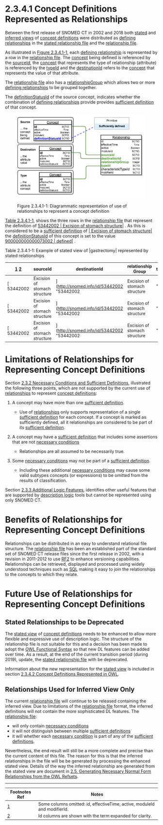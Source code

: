 # 2.3.4.1 Concept Definitions Represented as Relationships

Between the first release of SNOMED CT in 2002 and 2018 both [stated](https://confluence.ihtsdotools.org/display/DOCGLOSS/stated+view "Glossary link: stated view") and [inferred views](https://confluence.ihtsdotools.org/display/DOCGLOSS/inferred+view "Glossary link: inferred views") of [concept definitions](https://confluence.ihtsdotools.org/display/DOCGLOSS/concept+definition "Glossary link: concept definitions") were distributed as [defining relationships](https://confluence.ihtsdotools.org/display/DOCGLOSS/defining+relationship "Glossary link: defining relationships") in the [stated relationship file](https://confluence.ihtsdotools.org/display/DOCRELFMT/stated+relationship+file "Reference term: stated relationship file") and the [relationship file](https://confluence.ihtsdotools.org/display/DOCRELFMT/relationship+file "Reference term: relationship file"). 

As illustrated in [Figure 2.3.4.1-1](https://confluence.ihtsdotools.org/display/DOCRELFMT/2.3.4.1+Concept+Definitions+Represented+as+Relationships#Figure-relationship-diagram "Diagrammatic representation of use of relationships to represent a concept definition"), each [defining relationship](https://confluence.ihtsdotools.org/display/DOCGLOSS/defining+relationship "Glossary link: defining relationship") is represented by a row in the [relationship file](https://confluence.ihtsdotools.org/display/DOCRELFMT/relationship+file "Reference term: relationship file"). The [concept](https://confluence.ihtsdotools.org/display/DOCGLOSS/concept "Glossary link: concept") being defined is referenced by the [sourceId](https://confluence.ihtsdotools.org/display/DOCRELFMT/sourceId+\(field\) "Reference term: sourceId \(field\)"), the [concept](https://confluence.ihtsdotools.org/display/DOCGLOSS/concept "Glossary link: concept") that represents the type of relationship (attribute) is referenced by the [typeId](https://confluence.ihtsdotools.org/display/DOCRELFMT/typeId+\(field\) "Reference term: typeId \(field\)") and the [destinationId](https://confluence.ihtsdotools.org/display/DOCRELFMT/destinationId+\(field\) "Reference term: destinationId \(field\)") refers to the [concept](https://confluence.ihtsdotools.org/display/DOCGLOSS/concept "Glossary link: concept") that represents the value of that attribute. 

The [relationship file](https://confluence.ihtsdotools.org/display/DOCRELFMT/relationship+file "Reference term: relationship file") also has a [relationshipGroup](https://confluence.ihtsdotools.org/display/DOCRELFMT/relationshipGroup+\(field\) "Reference term: relationshipGroup \(field\)") which allows two or more [defining relationships](https://confluence.ihtsdotools.org/display/DOCGLOSS/defining+relationship "Glossary link: defining relationships") to be grouped together. 

The [definitionStatusId](https://confluence.ihtsdotools.org/display/DOCRELFMT/definitionStatusId+\(field\) "Reference term: definitionStatusId \(field\)") of the source concept, indicates whether the combination of [defining relationships](https://confluence.ihtsdotools.org/display/DOCGLOSS/defining+relationship "Glossary link: defining relationships") provide provides [sufficient definition](https://confluence.ihtsdotools.org/display/DOCGLOSS/sufficient+definition "Glossary link: sufficient definition") of that concept. 

<figure><img src="../../../images/71172743.png" alt="" title=""><figcaption><p>Figure 2.3.4.1-1: Diagrammatic representation of use of relationships to represent a concept definition</p></figcaption></figure>

[Table 2.3.4.1-1](https://confluence.ihtsdotools.org/display/DOCRELFMT/2.3.4.1+Concept+Definitions+Represented+as+Relationships#Table-relationship-table "Example of stated view of |gastrectomy| represented by stated relationships"), shows the three rows in the [relationship file](https://confluence.ihtsdotools.org/display/DOCRELFMT/relationship+file "Reference term: relationship file") that represent the definition of [ 53442002 | Excision of stomach structure|](http://snomed.info/id/53442002 "53442002 | Excision of stomach structure |") . As this is considered to be a [sufficient definition](https://confluence.ihtsdotools.org/display/DOCGLOSS/sufficient+definition "Glossary link: sufficient definition") of [ | Excision of stomach structure|](http://snomed.info/id/53442002 "53442002 | Excision of stomach structure |") the [definitionStatusId](https://confluence.ihtsdotools.org/display/DOCRELFMT/definitionStatusId+\(field\) "Reference term: definitionStatusId \(field\)") of this concept is set to the value [ 900000000000073002 | defined|](http://snomed.info/id/900000000000073002 "900000000000073002 | defined |") . 

Table 2.3.4.1-1: Example of stated view of |gastrectomy| represented by stated relationships

[1](https://confluence.ihtsdotools.org/display/DOCRELFMT/2.3.4.1+Concept+Definitions+Represented+as+Relationships#Footnote1 "Footnote: Click here to display the footnote") [2](https://confluence.ihtsdotools.org/display/DOCRELFMT/2.3.4.1+Concept+Definitions+Represented+as+Relationships#Footnote2 "Footnote: Click here to display the footnote") | **sourceId**| **destinationId**| **relationship Group**| **typeId**| **characteristicTypesId**  
---|---|---|---|---|---  
[ 53442002 | Excision of stomach structure|](http://snomed.info/id/53442002 "53442002 | Excision of stomach structure |") |  [ 116680003 | Is a|](http://snomed.info/id/116680003 "116680003 | Is a |") | 0|  [ 71388002 | Procedure|](http://snomed.info/id/71388002 "71388002 | Procedure |") |  [ 900000000000010007 | Stated relationship|](http://snomed.info/id/900000000000010007 "900000000000010007 | Stated relationship |")  
[ 53442002 | Excision of stomach structure|](http://snomed.info/id/53442002 "53442002 | Excision of stomach structure |") |  [ 260686004 | Method|](http://snomed.info/id/260686004 "260686004 | Method |") | 1|  [ 129304002 | Excision - action|](http://snomed.info/id/129304002 "129304002 | Excision - action |") |  [ 900000000000010007 | Stated relationship|](http://snomed.info/id/900000000000010007 "900000000000010007 | Stated relationship |")  
[ 53442002 | Excision of stomach structure|](http://snomed.info/id/53442002 "53442002 | Excision of stomach structure |") |  [ 405813007 | Procedure site - Direct|](http://snomed.info/id/405813007 "405813007 | Procedure site - Direct |") | 1|  [ 69695003 | Stomach structure|](http://snomed.info/id/69695003 "69695003 | Stomach structure |") |  [ 900000000000010007 | Stated relationship|](http://snomed.info/id/900000000000010007 "900000000000010007 | Stated relationship |")  
  
# Limitations of Relationships for Representing Concept Definitions

Section [2.3.2 Necessary Conditions and Sufficient Definitions](2.3.2-Necessary-Conditions-and-Sufficient-Definitions_33490089.html), illustrated the following three points, which are not supported by the current use of [relationships](https://confluence.ihtsdotools.org/display/DOCGLOSS/relationship "Glossary link: relationships") to represent [concept definitions](https://confluence.ihtsdotools.org/display/DOCGLOSS/concept+definition "Glossary link: concept definitions"): 

  1. A concept may have more than one [sufficient definition](https://confluence.ihtsdotools.org/display/DOCGLOSS/sufficient+definition "Glossary link: sufficient definition"). 
     * Use of [relationships](https://confluence.ihtsdotools.org/display/DOCGLOSS/relationship "Glossary link: relationships") only supports representation of a single [sufficient definition](https://confluence.ihtsdotools.org/display/DOCGLOSS/sufficient+definition "Glossary link: sufficient definition") for each concept. If a concept is marked as sufficiently defined, all it relationships are considered to be part of its [sufficient definition](https://confluence.ihtsdotools.org/display/DOCGLOSS/sufficient+definition "Glossary link: sufficient definition"). 
  2. A concept may have a [sufficient definition](https://confluence.ihtsdotools.org/display/DOCGLOSS/sufficient+definition "Glossary link: sufficient definition") that includes some assertions that are not [necessary conditions](https://confluence.ihtsdotools.org/display/DOCGLOSS/necessary+condition "Glossary link: necessary conditions")  

     * Relationships are all assumed to be necessarily true.
  3. Some [necessary conditions](https://confluence.ihtsdotools.org/display/DOCGLOSS/necessary+condition "Glossary link: necessary conditions") may not be part of a [sufficient definition](https://confluence.ihtsdotools.org/display/DOCGLOSS/sufficient+definition "Glossary link: sufficient definition"). 
     * Including these additional [necessary conditions](https://confluence.ihtsdotools.org/display/DOCGLOSS/necessary+condition "Glossary link: necessary conditions") may cause some valid subtypes concepts (or expressions) to be omitted from the results of classification. 

Section [2.3.3 Additional Logic Features](2.3.3-Additional-Logic-Features_71172652.html), identifies other useful features that are supported by [description logic](https://confluence.ihtsdotools.org/display/DOCGLOSS/description+logic "Glossary link: description logic") tools but cannot be represented using only SNOMED CT. 

# Benefits of Relationships for Representing Concept Definitions

Relationships can be distributed in an easy to understand relational file structure. The [relationship file](https://confluence.ihtsdotools.org/display/DOCRELFMT/relationship+file "Reference term: relationship file") has been an established part of the standard set of SNOMED CT release files since the first release in 2002, with a revision in 2011-2012 to use [RF2](https://confluence.ihtsdotools.org/display/DOCGLOSS/RF2 "Glossary link: RF2") to enhance versioning capabilities. Relationships can be retrieved, displayed and processed using widely understood techniques such as [SQL](https://confluence.ihtsdotools.org/display/DOCGLOSS/SQL "Glossary link: SQL") making it easy to join the relationships to the concepts to which they relate. 

# Future Use of Relationships for Representing Concept Definitions

## Stated Relationships to be Deprecated

The [stated view](https://confluence.ihtsdotools.org/display/DOCGLOSS/stated+view "Glossary link: stated view") of [concept definitions](https://confluence.ihtsdotools.org/display/DOCGLOSS/concept+definition "Glossary link: concept definitions") needs to be enhanced to allow more flexible and expressive use of description logic. The structure of the relationship file is not suitable for this and a decision has been made to adopt the [OWL Functional Syntax](https://confluence.ihtsdotools.org/display/DOCGLOSS/OWL+Functional+Syntax "Glossary link: OWL Functional Syntax") so that new DL features can be added over time. As a result, at the end of the current transition period (during 2019), update, the [stated relationship file](https://confluence.ihtsdotools.org/display/DOCRELFMT/stated+relationship+file "Reference term: stated relationship file") with be deprecated. 

Information about the new representation for the [stated view](https://confluence.ihtsdotools.org/display/DOCGLOSS/stated+view "Glossary link: stated view") is included in section [2.3.4.2 Concept Definitions Represented in OWL](2.3.4.2-Concept-Definitions-Represented-in-OWL_71172646.html). 

## Relationships Used for Inferred View Only

The current [relationship file](https://confluence.ihtsdotools.org/display/DOCRELFMT/relationship+file "Reference term: relationship file") will continue to be released containing the inferred view. Due to limitations of the [relationship file](https://confluence.ihtsdotools.org/display/DOCRELFMT/relationship+file "Reference term: relationship file") format, the inferred definitions will not contain the more sophisticated DL features. The [relationship file](https://confluence.ihtsdotools.org/display/DOCRELFMT/relationship+file "Reference term: relationship file"): 

  * will only contain [necessary conditions](https://confluence.ihtsdotools.org/display/DOCGLOSS/necessary+condition "Glossary link: necessary conditions")
  * it will not distinguish between multiple [sufficient definitions](https://confluence.ihtsdotools.org/display/DOCGLOSS/sufficient+definition "Glossary link: sufficient definitions")
  * it will whether each [necessary condition](https://confluence.ihtsdotools.org/display/DOCGLOSS/necessary+condition "Glossary link: necessary condition") is part of any of the [sufficient definitions](https://confluence.ihtsdotools.org/display/DOCGLOSS/sufficient+definition "Glossary link: sufficient definitions"). 

Nevertheless, the end result will still be a more complete and precise than the current content of this file. The reason for this is that the inferred relationships in the file will be be generated by processing the enhanced stated view. Details of the way the inferred relationship are generated from the stated view are document in [2.5. Generating Necessary Normal Form Relationships from the OWL Refsets](https://confluence.ihtsdotools.org/display/DOCOWL/2.5.+Generating+Necessary+Normal+Form+Relationships+from+the+OWL+Refsets). 

  

* * *

Footnotes Ref | Notes  
---|---  
[1](https://confluence.ihtsdotools.org/display/DOCRELFMT/2.3.4.1+Concept+Definitions+Represented+as+Relationships#FootnoteMarker1-0 "Footnote: Click to return to reference in text") |  Some columns omitted: id, effectiveTime, active, moduleId and modifierId.   
[2](https://confluence.ihtsdotools.org/display/DOCRELFMT/2.3.4.1+Concept+Definitions+Represented+as+Relationships#FootnoteMarker2-0 "Footnote: Click to return to reference in text") |  Id columns are shown with the term expanded for clarity.   
  
  

